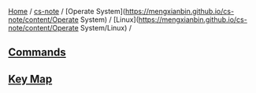 [Home](https://mengxianbin.github.io) /
[cs-note](https://mengxianbin.github.io/cs-note) /
[Operate System](https://mengxianbin.github.io/cs-note/content/Operate System) /
[Linux](https://mengxianbin.github.io/cs-note/content/Operate System/Linux) /

## [Commands](https://mengxianbin.github.io/cs-note/content/Operate%20System/Linux/Commands)

## [Key Map](https://mengxianbin.github.io/cs-note/content/Operate%20System/Linux/Key%20Map)
